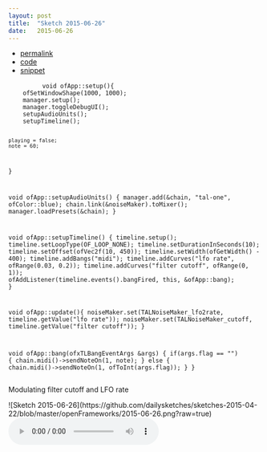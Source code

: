 ```yaml
---
layout: post
title:  "Sketch 2015-06-26"
date:   2015-06-26
---
```

<div class="code">
    <ul>
		<li><a href="{% post_url 2015-06-26-sketch %}">permalink</a></li>
		<li><a href="https://github.com/dailysketches/dailySketches/tree/master/sketches/2015-06-26">code</a></li>
		<li><a href="#" class="snippet-button">snippet</a></li>
	</ul>
    <pre class="snippet">
        <code class="cpp">void ofApp::setup(){
    ofSetWindowShape(1000, 1000);
    manager.setup();
    manager.toggleDebugUI();
    setupAudioUnits();
    setupTimeline();

    playing = false;
    note = 60;
}

void ofApp::setupAudioUnits() {
    manager.add(&amp;chain, "tal-one", ofColor::blue);
    chain.link(&amp;noiseMaker).toMixer();
    manager.loadPresets(&amp;chain);
}

void ofApp::setupTimeline() {
    timeline.setup();
    timeline.setLoopType(OF_LOOP_NONE);
    timeline.setDurationInSeconds(10);
    timeline.setOffset(ofVec2f(10, 450));
    timeline.setWidth(ofGetWidth() - 400);
    timeline.addBangs("midi");
    timeline.addCurves("lfo rate", ofRange(0.03, 0.2));
    timeline.addCurves("filter cutoff", ofRange(0, 1));
    ofAddListener(timeline.events().bangFired, this, &amp;ofApp::bang);
}

void ofApp::update(){
    noiseMaker.set(TALNoiseMaker_lfo2rate, timeline.getValue("lfo rate"));
    noiseMaker.set(TALNoiseMaker_cutoff, timeline.getValue("filter cutoff"));
}

void ofApp::bang(ofxTLBangEventArgs &amp;args) {
    if(args.flag == "") {
        chain.midi()-&gt;sendNoteOn(1, note);
    } else {
        chain.midi()-&gt;sendNoteOn(1, ofToInt(args.flag));
    }
}</code>
    </pre>
</div>
<p class="description">Modulating filter cutoff and LFO rate</p>
![Sketch 2015-06-26](https://github.com/dailysketches/sketches-2015-04-22/blob/master/openFrameworks/2015-06-26.png?raw=true)
<audio controls>
	<source src="https://github.com/dailysketches/sketches-2015-04-22/blob/master/openFrameworks/2015-06-26.mp3?raw=true" type="audio/mpeg">
	Your browser does not support the audio element.
</audio>

